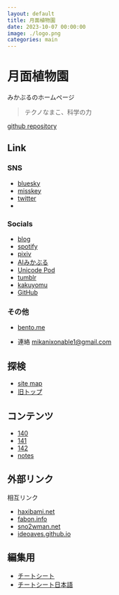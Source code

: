 ```yaml
---
layout: default
title: 月面植物園
date: 2023-10-07 00:00:00
image: ./logo.png
categories: main
---
```

# 月面植物園
みかぶるのホームページ
> テクノなまこ、科学の力


[github repository](https://github.com/Mikanixonable/Mikanixonable.github.io)

## Link
### SNS
- [bluesky](https://bsky.app/profile/mikanixonable.bsky.social)
- [misskey](https://misskey.io/@Mikanixonable)
- [twitter](https://twitter.com/Mikanixonable)
- 
### Socials
- [blog](https://mikanixonable.hatenablog.com/)
- [spotify](https://open.spotify.com/user/cjsdijim4zllci0624b1wbak2)
- [pixiv](https://www.pixiv.net/users/20149051/illustrations)
- [AIみかぶる](https://twitter.com/Mikanixonable2)
- [Unicode Pod](https://twitter.com/Unicode_pod)
- [tumblr](https://mikanixonable.tumblr.com/)
- [kakuyomu](https://kakuyomu.jp/users/Eustralopithecus)
- [GitHub](https://github.com/Mikanixonable)

### その他
- [bento.me](https://bento.me/miku)


- 連絡 mikanixonable1@gmail.com

## 探検
- [site map](1)
- [旧トップ](300)

## コンテンツ
- [140](140)
- [141](141)
- [142](142)
- [notes](notes)

## 外部リンク
相互リンク
- [haxibami.net](https://haxibami.net/)
- [fabon.info](https://fabon.info)
- [sno2wman.net](https://sno2wman.net/)
- [ideoaves.github.io](https://ideoaves.github.io/)

## 編集用
- [チートシート]([https://github.com/pages-themes/leap-day/blob/master/index.md](https://itopaloglu83.github.io/Jekyll-Markdown-Cheat-Sheet/))
- [チートシート日本語](https://gist.github.com/mignonstyle/083c9e1651d7734f84c99b8cf49d57fa)



